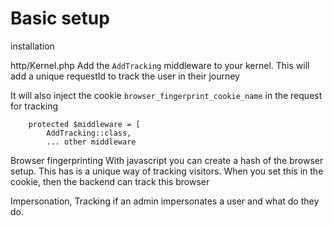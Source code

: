 # Basic setup
installation

<!--@include: ../../definitions.md-->



http/Kernel.php
Add the ```AddTracking``` middleware to your kernel.
This will add a unique requestId to track the user in their journey

It will also inject the cookie ```browser_fingerprint_cookie_name``` in the request for tracking

```
    protected $middleware = [
        AddTracking::class,
        ... other middleware
```

Browser fingerprinting
With javascript you can create a hash of the browser setup. This has is a unique way of tracking visitors.
When you set this in the cookie, then the backend can track this browser


Impersonation,
Tracking if an admin impersonates a user and what do they do.

